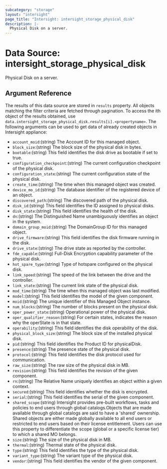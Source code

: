 ```yaml
---
subcategory: "storage"
layout: "intersight"
page_title: "Intersight: intersight_storage_physical_disk"
description: |-
  Physical Disk on a server.
---
```


# Data Source: intersight_storage_physical_disk
Physical Disk on a server.
## Argument Reference
The results of this data source are stored in `results` property.
All objects matching the filter criteria are fetched through pagination.
To access the ith object of the results obtained, use `data.intersight_storage_physical_disk.results[i].<propertyname>`.
The following arguments can be used to get data of already created objects in Intersight appliance:
* `account_moid`:(string) The Account ID for this managed object. 
* `block_size`:(string) The block size of the physical disk in bytes. 
* `bootable`:(string) This field identifies the disk drive as bootable if set to true. 
* `configuration_checkpoint`:(string) The current configuration checkpoint of the physical disk. 
* `configuration_state`:(string) The current configuration state of the physical disk. 
* `create_time`:(string) The time when this managed object was created. 
* `device_mo_id`:(string) The database identifier of the registered device of an object. 
* `discovered_path`:(string) The discovered path of the physical disk. 
* `disk_id`:(string) This field identifies the ID assigned to physical disks. 
* `disk_state`:(string) This field identifies the health of the disk. 
* `dn`:(string) The Distinguished Name unambiguously identifies an object in the system. 
* `domain_group_moid`:(string) The DomainGroup ID for this managed object. 
* `drive_firmware`:(string) This field identifies the disk firmware running in the disk. 
* `drive_state`:(string) The drive state as reported by the controller. 
* `fde_capable`:(string) Full-Disk Encryption capability parameter of the physical disk. 
* `hot_spare_type`:(string) Type of hotspare configured on the physical disk. 
* `link_speed`:(string) The speed of the link between the drive and the controller. 
* `link_state`:(string) The current link state of the physical disk. 
* `mod_time`:(string) The time when this managed object was last modified. 
* `model`:(string) This field identifies the model of the given component. 
* `moid`:(string) The unique identifier of this Managed Object instance. 
* `num_blocks`:(string) The number of blocks present on the physical disk. 
* `oper_power_state`:(string) Operational power of the physical disk. 
* `oper_qualifier_reason`:(string) For certain states, indicates the reason why the operState is in that state. 
* `operability`:(string) This field identifies the disk operability of the disk. 
* `physical_block_size`:(string) The block size of the installed physical disk. 
* `pid`:(string) This field identifies the Product ID for physicalDisk. 
* `presence`:(string) The presence state of the physical disk. 
* `protocol`:(string) This field identifies the disk protocol used for communication. 
* `raw_size`:(string) The raw size of the physical disk in MB. 
* `revision`:(string) This field identifies the revision of the given component. 
* `rn`:(string) The Relative Name uniquely identifies an object within a given context. 
* `secured`:(string) This field identifies whether the disk is encrypted. 
* `serial`:(string) This field identifies the serial of the given component. 
* `shared_scope`:(string) Intersight provides pre-built workflows, tasks and policies to end users through global catalogs.Objects that are made available through global catalogs are said to have a 'shared' ownership. Shared objects are either made globally available to all end users or restricted to end users based on their license entitlement. Users can use this property to differentiate the scope (global or a specific license tier) to which a shared MO belongs. 
* `size`:(string) The size of the physical disk in MB. 
* `thermal`:(string) Thermal state of the physical disk. 
* `type`:(string) This field identifies the type of the physical disk. 
* `variant_type`:(string) The variant type of the physical disk. 
* `vendor`:(string) This field identifies the vendor of the given component. 
 